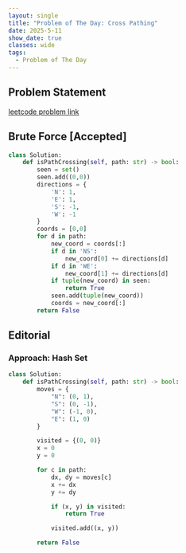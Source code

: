 ```yaml
---
layout: single
title: "Problem of The Day: Cross Pathing"
date: 2025-5-11
show_date: true
classes: wide
tags:
  - Problem of The Day
---
```


## Problem Statement

[leetcode problem link](https://leetcode.com/problems/path-crossing/description/)

## Brute Force [Accepted]

```python
class Solution:
    def isPathCrossing(self, path: str) -> bool:
        seen = set()
        seen.add((0,0))
        directions = {
            'N': 1,
            'E': 1,
            'S': -1,
            'W': -1
        }
        coords = [0,0]
        for d in path:
            new_coord = coords[:]
            if d in 'NS':
                new_coord[0] += directions[d]
            if d in 'WE':
                new_coord[1] += directions[d]
            if tuple(new_coord) in seen:
                return True
            seen.add(tuple(new_coord))
            coords = new_coord[:]
        return False
```

## Editorial

### Approach: Hash Set

```python
class Solution:
    def isPathCrossing(self, path: str) -> bool:
        moves = {
            "N": (0, 1),
            "S": (0, -1),
            "W": (-1, 0),
            "E": (1, 0)
        }

        visited = {(0, 0)}
        x = 0
        y = 0

        for c in path:
            dx, dy = moves[c]
            x += dx
            y += dy

            if (x, y) in visited:
                return True

            visited.add((x, y))

        return False
```
